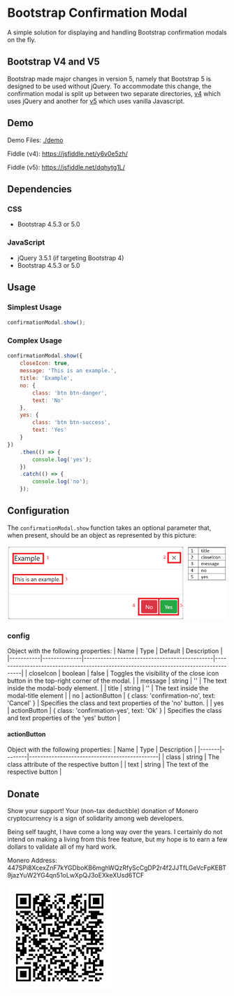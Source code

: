 
# Bootstrap Confirmation Modal

A simple solution for displaying and handling Bootstrap confirmation modals on the fly.

## Bootstrap V4 and V5
Bootstrap made major changes in version 5, namely that Bootstrap 5 is designed to be used without jQuery. To accommodate this change, the confirmation modal is split up between two separate directories, [v4](./src/v4) which uses jQuery and another for [v5](./src/v5) which uses vanilla Javascript. 

## Demo
Demo Files: [./demo](./demo)

Fiddle (v4): https://jsfiddle.net/y6v0e5zh/

Fiddle (v5): https://jsfiddle.net/dqhytg1L/

## Dependencies
### CSS
 - Bootstrap 4.5.3 or 5.0

### JavaScript
 - jQuery 3.5.1 (if targeting Bootstrap 4)
 - Bootstrap 4.5.3 or 5.0

## Usage
### Simplest Usage
```js
confirmationModal.show();
```

### Complex Usage
```js
confirmationModal.show({
    closeIcon: true,
    message: 'This is an example.',
    title: 'Example',
    no: {
        class: 'btn btn-danger',
        text: 'No'
    },
    yes: {
        class: 'btn btn-success',
        text: 'Yes'
    }
})
    .then(() => {
        console.log('yes');
    })
    .catch(() => {
        console.log('no');
    });
```

## Configuration
The `confirmationModal.show` function takes an optional parameter that, when present, should be an object as represented by this picture:

![bootstrapConfirmation screenshot with legend](screenshot.png)

### config
Object with the following properties:
|    Name   |     Type     |                    Default                   |                                      Description                                      |
|-----------|--------------|----------------------------------------------|---------------------------------------------------------------------------------------|
| closeIcon | boolean      | false                                        | Toggles the visibility of the close icon button in the top-right corner of the modal. |
| message   | string       | ''                                           | The text inside the modal-body element.                                               |
| title     | string       | ''                                           | The text inside the modal-title element                                               |
| no        | actionButton | { class: 'confirmation-no', text: 'Cancel' } | Specifies the class and text properties of the 'no' button.                           |
| yes       | actionButton | { class: 'confirmation-yes', text: 'Ok' }    | Specifies the class and text properties of the 'yes' button                           |

#### actionButton
Object with the following properties:
|  Name |  Type  |                  Description                 |
|-------|--------|----------------------------------------------|
| class | string | The class attribute of the respective button |
| text  | string | The text of the respective button            |

## Donate
Show your support! Your (non-tax deductible) donation of Monero cryptocurrency is a sign of solidarity among web developers.

Being self taught, I have come a long way over the years. I certainly do not intend on making a living from this free feature, but my hope is to earn a few dollars to validate all of my hard work.

Monero Address: 447SPi8XcexZnF7kYGDboKB6mghWQzRfyScCgDP2r4f2JJTfLGeVcFpKEBT9jazYuW2YG4qn51oLwXpQJ3oEXkeXUsd6TCF

![447SPi8XcexZnF7kYGDboKB6mghWQzRfyScCgDP2r4f2JJTfLGeVcFpKEBT9jazYuW2YG4qn51oLwXpQJ3oEXkeXUsd6TCF](donate.png)
